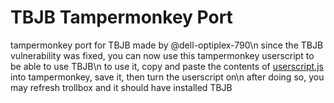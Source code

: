 # TBJB Tampermonkey Port
tampermonkey port for TBJB made by @dell-optiplex-790\n
since the TBJB vulnerability was fixed, you can now use this tampermonkey userscript to be able to use TBJB\n
to use it, copy and paste the contents of [userscript.js](https://github.com/BenSav8/tbjb-tampermonkey/blob/main/userscript.js) into tampermonkey, save it, then turn the userscript on\n
after doing so, you may refresh trollbox and it should have installed TBJB
